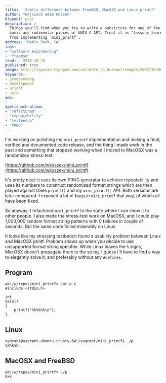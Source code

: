 ```yaml
---
title:	'Subtle difference between FreeBSD, MacOSX and Linux printf'
author: "Wojciech Adam Koszek"
klayout: post
description: >
  Things you'll find when you try to write a substitute for one of the most
  basic and rudimentar pieces of UNIX C API. Treat it as "lessons learned"
  from implementing `mini_printf`.
address: "Menlo Park, CA"
tags:
- "software engineering"
- "freebsd"
read:	2015-10-28
published: true
image: http://layered.typepad.com/antidote_to_burnout/images/2007/10/06/4b14310b020017cf.gif
keywords:
- programming
- development
- printf
- unix
ads:
-
spellcheck-allow:
- "refactored"
- "repeatability"
- "testbench"
- "PRNG"
---
```


I'm working on polishing my `mini_printf` implementation and making a final,
verified and documented code release, and the thing I made work in the past
and something that stopped working when I moved to MacOSX was a randomized
stress-test.

[https://github.com/wkoszek/mini_printf](https://github.com/wkoszek/mini_printf)

It's pretty neat: it uses its own PRNG generator to achieve repeatability
and uses its numbers to construct randomized format strings which are then
played against OSes `printf()` and my `mini_printf()` API. Both versions are
later compared. I exposed a lot of bugs in `mini_printf` that way, of which
all have been fixed.

So anyway: I refactored `mini_printf` to the state where I can show it to
other people. I also made the stress-test work on MacOSX, and I could play
1,000,000 random format string patterns with 0 failures in couple of
seconds. But the same code failed miserably on Linux. 

It looks like my stressing testbench found a usability problem between
Linux and MacOSX printf. Problem shows up when you decide to use
unsupported format string specifier. While Linux leaves the `%` signs,
MacOSX doesn't propagate them to the string. I guess I'll have to find a way
to elegantly solve it, and preferably without any `#defines`.

## Program


	wk:/w/repos/mini_printf> cat p.c
	#include <stdio.h>

	int
	main()
	{
		printf("%k%k%k\n");
	}

## Linux

	vagrant@vagrant-ubuntu-trusty-64:/vagrant/mini_printf$ ./p
	%k%k%k

## MacOSX and FreeBSD
	wk:/w/repos/mini_printf> ./p
	kkk
